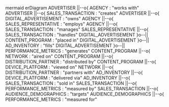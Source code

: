 mermaid
erDiagram
  ADVERTISER ||--o{ AGENCY : "works with"
  ADVERTISER ||--o{ SALES_TRANSACTION : "creates"
  ADVERTISER ||--o{ DIGITAL_ADVERTISEMENT : "owns"
  AGENCY ||--o{ SALES_REPRESENTATIVE : "employs"
  AGENCY ||--o{ SALES_TRANSACTION : "manages"
  SALES_REPRESENTATIVE ||--o{ SALES_TRANSACTION : "handles"
  DIGITAL_ADVERTISEMENT }o--|| CONTENT_PROGRAM : "placed in"
  DIGITAL_ADVERTISEMENT }o--|| AD_INVENTORY : "fills"
  DIGITAL_ADVERTISEMENT }o--|| PERFORMANCE_METRICS : "generates"
  CONTENT_PROGRAM ||--o{ NETWORK : "aired on"
  CONTENT_PROGRAM ||--o{ DISTRIBUTION_PARTNER : "distributed by"
  CONTENT_PROGRAM ||--o{ DEVICE_PLATFORM : "viewed on"
  NETWORK ||--o{ DISTRIBUTION_PARTNER : "partners with"
  AD_INVENTORY ||--o{ DEVICE_PLATFORM : "delivered via"
  AD_INVENTORY ||--o{ SALES_TRANSACTION : "sold in"
  SALES_TRANSACTION ||--o{ PERFORMANCE_METRICS : "measured by"
  SALES_TRANSACTION ||--o{ AUDIENCE_DEMOGRAPHICS : "targets"
  AUDIENCE_DEMOGRAPHICS ||--o{ PERFORMANCE_METRICS : "measured for"
